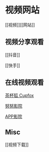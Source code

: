 # 视频网站

[[视频]][[网站]]


## 视频分享观看

[[抖音]]

[[快手]]




## 在线视频观看

[茶杯狐 Cupfox](https://cupfox.app/)


[努努影院](https://www.nnyy6.top)


[APP影院](https://app.movie/)




## Misc


[[视频下载]]


